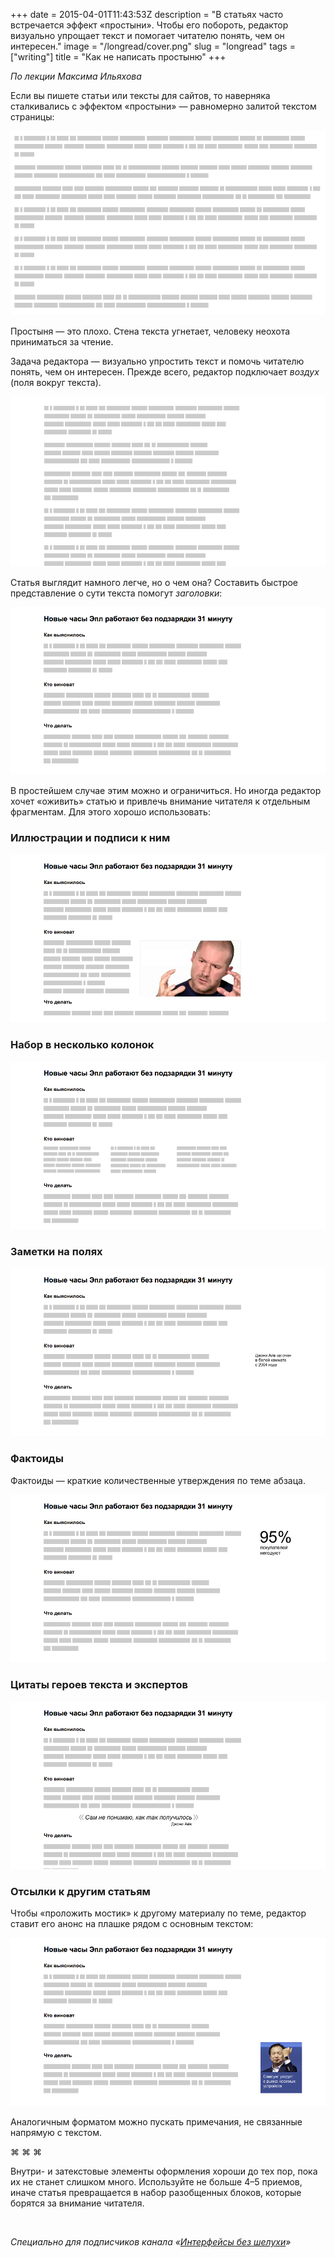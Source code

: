 +++
date = 2015-04-01T11:43:53Z
description = "В статьях часто встречается эффект «простыни». Чтобы его побороть, редактор визуально упрощает текст и помогает читателю понять, чем он интересен."
image = "/longread/cover.png"
slug = "longread"
tags = ["writing"]
title = "Как не написать простыню"
+++

*По лекции Максима Ильяхова*

Если вы пишете статьи или тексты для сайтов, то наверняка сталкивались с эффектом «простыни» — равномерно залитой текстом страницы:

![Простыня текста](helpers-nothing.png)

Простыня — это плохо. Стена текста угнетает, человеку неохота приниматься за чтение.

Задача редактора — визуально упростить текст и помочь читателю понять, чем он интересен. Прежде всего, редактор подключает *воздух* (поля вокруг текста).

![Поля вокруг текста](helpers-margin.png)

Статья выглядит намного легче, но о чем она? Составить быстрое представление о сути текста помогут *заголовки*:

![Заголовки](helpers-headers.png)

В простейшем случае этим можно и ограничиться. Но иногда редактор хочет «оживить» статью и привлечь внимание читателя к отдельным фрагментам. Для этого хорошо использовать:

### Иллюстрации и подписи к ним

![Иллюстрация](helpers-image.png)

### Набор в несколько колонок

![Колонки](helpers-columns.png)

### Заметки на полях

![Примечание](helpers-note.png)

### Фактоиды

Фактоиды — краткие количественные утверждения по теме абзаца.

![Фактоид](helpers-factoid.png)

### Цитаты героев текста и экспертов

![Цитата](helpers-quote.png)

### Отсылки к другим статьям

Чтобы «проложить мостик» к другому материалу по теме, редактор ставит его анонс на плашке рядом с основным текстом:

![Анонс](helpers-aside.png)

Аналогичным форматом можно пускать примечания, не связанные напрямую с текстом.

<p class="align-center">
⌘ ⌘ ⌘
</p>

Внутри- и затекстовые элементы оформления хороши до тех пор, пока их не станет слишком много. Используйте не больше 4–5 приемов, иначе статья превращается в набор разобщенных блоков, которые борятся за внимание читателя.

<br>

<div class="row">
<div class="col-xs-12 col-sm-10 col-md-8"><p><em>Специально для подписчиков канала <span class="nowrap"><i class="far fa-star color-sin"></i> «<a href="tg://resolve?domain=dangry">Интерфейсы без шелухи</a>»</span></em></p></div>
</div>

